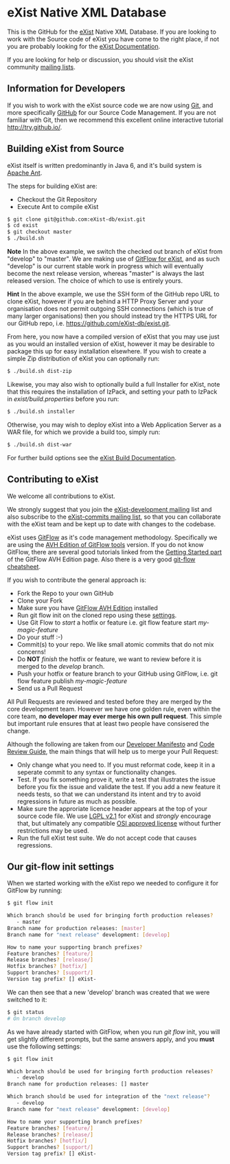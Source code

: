 eXist Native XML Database
=========================

This is the GitHub for the [eXist](http://www.exist-db.org "eXist") Native XML Database. If you are looking to work with the Source code of eXist you have come to the right place, if not you are probably looking for the [eXist Documentation](http://www.exist-db.org/exist/apps/doc/ "Documentation of eXist").

If you are looking for help or discussion, you should visit the eXist community [mailing lists](http://www.exist-db.org/exist/apps/doc/getting-help.xml "eXist Mailing Lists").

Information for Developers
--------------------------
If you wish to work with the eXist source code we are now using [Git](http://git-scm.org "Git SCM"), and more specifically [GitHub](http://www.github.com) for our Source Code Management. If you are not familiar with Git, then we recommend this excellent online interactive tutorial http://try.github.io/.

Building eXist from Source
--------------------------
eXist itself is written predominantly in Java 6, and it's build system is [Apache Ant](http://ant.apache.org/ "The Apache Ant Project").

The steps for building eXist are:
- Checkout the Git Repository
- Execute Ant to compile eXist

```bash
$ git clone git@github.com:eXist-db/exist.git
$ cd exist
$ git checkout master
$ ./build.sh
```

**Note** In the above example, we switch the checked out branch of eXist from "develop" to "master". We are making use of [GitFlow for eXist](#contributing-to-exist), and as such "develop" is our current stable work in progress which will eventually become the next release version, whereas "master" is always the last released version. The choice of which to use is entirely yours.

**Hint** In the above example, we use the SSH form of the GitHub repo URL to clone eXist, however if you are behind a HTTP Proxy Server and your organisation does not permit outgoing SSH connections (which is true of many larger organisations) then you should instead try the HTTPS URL for our GitHub repo, i.e. https://github.com/eXist-db/exist.git.

From here, you now have a compiled version of eXist that you may use just as you would an installed version of eXist, however it may be desirable to package this up for easy installation elsewhere. If you wish to create a simple Zip distribution of eXist you can optionally run:
```bash
$ ./build.sh dist-zip
```

Likewise, you may also wish to optionally build a full Installer for eXist, note that this requires the installation of IzPack, and setting your path to IzPack in *exist/build.properties* before you run:

```bash
$ ./build.sh installer
```

Otherwise, you may wish to deploy eXist into a Web Application Server as a WAR file, for which we provide a build too, simply run:

```bash
$ ./build.sh dist-war
```

For further build options see the [eXist Build Documentation](http://www.exist-db.org/exist/apps/doc/building.xml "How to build eXist").

Contributing to eXist
---------------------
We welcome all contributions to eXist.

We strongly suggest that you join the [eXist-development mailing](https://lists.sourceforge.net/lists/listinfo/exist-development "eXist Development Mailing List") list and also subscribe to the [eXist-commits mailing list](https://lists.sourceforge.net/lists/listinfo/exist-commits "eXist SCM Commits Mailing List"), so that you can collaborate with the eXist team and be kept up to date with changes to the codebase.

eXist uses [GitFlow](http://nvie.com/git-model) as it's code management methodology. Specifically we are using the [AVH Edition of GitFlow tools](https://github.com/petervanderdoes/gitflow) version.
If you do not know GitFlow, there are several good tutorials linked from the [Getting Started part](https://github.com/petervanderdoes/gitflow#getting-started) of the GitFlow AVH Edition page. Also there is a very good [git-flow cheatsheet](http://danielkummer.github.io/git-flow-cheatsheet/).

If you wish to contribute the general approach is:

- Fork the Repo to your own GitHub
- Clone your Fork
- Make sure you have [GitFlow AVH Edition](https://github.com/petervanderdoes/gitflow) installed
- Run git flow init on the cloned repo using these [settings](#our-git-flow-init-settings).
- Use Git Flow to *start* a hotfix or feature i.e. git flow feature start *my-magic-feature*
- Do your stuff :-)
- Commit(s) to your repo. We like small atomic commits that do not mix concerns!
- Do **NOT** *finish* the hotfix or feature, we want to review before it is merged to the *develop* branch.
- Push your hotfix or feature branch to your GitHub using GitFlow, i.e. git flow feature publish *my-magic-feature*
- Send us a Pull Request

All Pull Requests are reviewed and tested before they are merged by the core development team.
However we have one golden rule, even within the core team, **no developer may ever merge his own pull request**. This simple but important rule ensures that at least two people have consisered the change. 

Although the following are taken from our [Developer Manifesto](http://www.exist-db.org/exist/apps/doc/devguide_manifesto.xml "eXist Project Developer Manifesto") and [Code Review Guide](http://www.exist-db.org/exist/apps/doc/devguide_codereview.xml "eXist Project Code Review Guide"), the main things that will help us to merge your Pull Request:

- Only change what you need to. If you must reformat code, keep it in a seperate commit to any syntax or functionality changes.
- Test. If you fix something prove it, write a test that illustrates the issue before you fix the issue and validate the test. If you add a new feature it needs tests, so that we can understand its intent and try to avoid regressions in future as much as possible.
- Make sure the approriate licence header appears at the top of your source code file. We use [LGPL v2.1](http://opensource.org/licenses/LGPL-2.1 "The GNU Lesser General Public License, version 2.1") for eXist and *strongly* encourage that, but ultimately any compatible [OSI approved license](http://opensource.org/licenses "Open Source Licenses") without further restrictions may be used.
- Run the full eXist test suite. We do not accept code that causes regressions.

Our git-flow init settings
--------------------------
When we started working with the eXist repo we needed to configure it for GitFlow by running:

```bash
$ git flow init

Which branch should be used for bringing forth production releases?
   - master
Branch name for production releases: [master] 
Branch name for "next release" development: [develop] 

How to name your supporting branch prefixes?
Feature branches? [feature/] 
Release branches? [release/] 
Hotfix branches? [hotfix/] 
Support branches? [support/] 
Version tag prefix? [] eXist-
```

We can then see that a new 'develop' branch was created that we were switched to it:

```bash
$ git status
# On branch develop
```

As we have already started with GitFlow, when you run *git flow* init, you will get slightly different prompts, but the same answers apply, and you **must** use the following settings:

```bash
$ git flow init

Which branch should be used for bringing forth production releases?
   - develop
Branch name for production releases: [] master

Which branch should be used for integration of the "next release"?
   - develop
Branch name for "next release" development: [develop] 

How to name your supporting branch prefixes?
Feature branches? [feature/] 
Release branches? [release/] 
Hotfix branches? [hotfix/] 
Support branches? [support/] 
Version tag prefix? [] eXist-

```